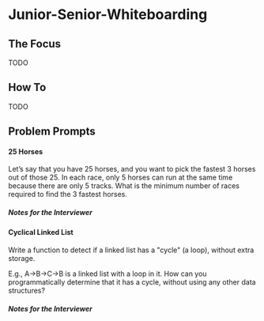 # Junior-Senior-Whiteboarding

## The Focus
TODO

## How To
TODO

## Problem Prompts

#### 25 Horses
Let’s say that you have 25 horses, and you want to pick the fastest 3 horses out of those 25. In each race, only 5 horses can run at the same time because there are only 5 tracks. What is the minimum number of races required to find the 3 fastest horses.

##### Notes for the Interviewer

#### Cyclical Linked List
Write a function to detect if a linked list has a "cycle" (a loop), without extra storage.

E.g., A->B->C->B is a linked list with a loop in it. 
How can you programmatically determine that it has a cycle, without using any other data structures?

##### Notes for the Interviewer

